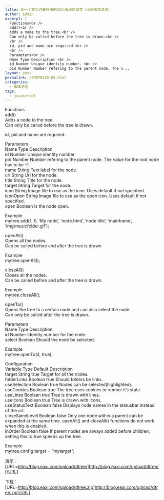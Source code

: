 ```yaml
---
title: 发一个我见过最好用的JS无限级目录类（无限级目录树）
author: admin
excerpt: |
  Functions<br />
  add()<br />
  Adds a node to the tree.<br />
  Can only be called before the tree is drawn.<br />
  <br />
  id, pid and name are required.<br />
  <br />
  Parameters<br />
  Name Type Description <br />
  id Number Unique identity number. <br />
  pid Number Number refering to the parent node. The v...
layout: post
permalink: /20070130-84.html
categories:
  - 脚本语言
tags:
  - javascript
---
```

Functions  
add()  
Adds a node to the tree.  
Can only be called before the tree is drawn.

id, pid and name are required.

Parameters  
Name Type Description   
id Number Unique identity number.   
pid Number Number refering to the parent node. The value for the root node has to be -1.   
name String Text label for the node.   
url String Url for the node.   
title String Title for the node.   
target String Target for the node.   
icon String Image file to use as the icon. Uses default if not specified.   
iconOpen String Image file to use as the open icon. Uses default if not specified.   
open Boolean Is the node open. 

Example  
mytree.add(1, 0, &#8216;My node&#8217;, &#8216;node.html&#8217;, &#8216;node title&#8217;, &#8216;mainframe&#8217;, &#8216;img/musicfolder.gif&#8217;);

openAll()  
Opens all the nodes.  
Can be called before and after the tree is drawn.

Example  
mytree.openAll();

closeAll()  
Closes all the nodes.  
Can be called before and after the tree is drawn.

Example  
mytree.closeAll();

openTo()  
Opens the tree to a certain node and can also select the node.  
Can only be called after the tree is drawn.

Parameters  
Name Type Description   
id Number Identity number for the node.   
select Boolean Should the node be selected. 

Example  
mytree.openTo(4, true);

Configuration  
Variable Type Default Description   
target String true Target for all the nodes.   
folderLinks Boolean true Should folders be links.   
useSelection Boolean true Nodes can be selected(highlighted).   
useCookies Boolean true The tree uses cookies to rember it&#8217;s state.   
useLines Boolean true Tree is drawn with lines.   
useIcons Boolean true Tree is drawn with icons.   
useStatusText Boolean false Displays node names in the statusbar instead of the url.   
closeSameLevel Boolean false Only one node within a parent can be expanded at the same time. openAll() and closeAll() functions do not work when this is enabled.   
inOrder Boolean false If parent nodes are always added before children, setting this to true speeds up the tree. 

Example  
mytree.config.target = &#8220;mytarget&#8221;;

演示：[URL=http://blog.eaxi.com/upload/dtree/]http://blog.eaxi.com/upload/dtree/[/URL]

下载：[URL=http://blog.eaxi.com/upload/dtree.zip]http://blog.eaxi.com/upload/dtree.zip[/URL]